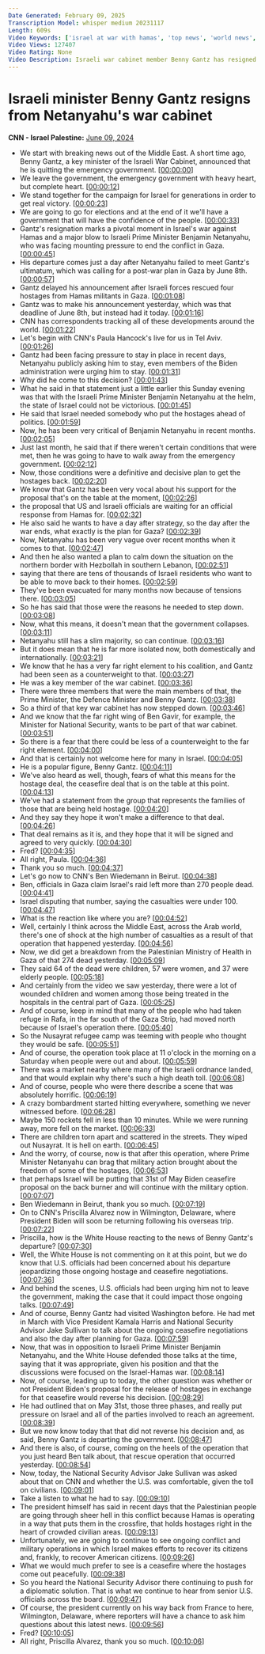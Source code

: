 ```yaml
---
Date Generated: February 09, 2025
Transcription Model: whisper medium 20231117
Length: 609s
Video Keywords: ['israel at war with hamas', 'top news', 'world news', 'benny gantz', 'benjamin netanyahu', 'cnn newsroom', 'ben wedeman', 'paula hancocks', 'gaza']
Video Views: 127407
Video Rating: None
Video Description: Israeli war cabinet member Benny Gantz has resigned from Benjamin Netanyahu’s government, delivering a blow to the prime minister who has been celebrating the rare rescue of hostages held in Gaza.  #CNN #News
---
```


# Israeli minister Benny Gantz resigns from Netanyahu's war cabinet
**CNN - Israel Palestine:** [June 09, 2024](https://www.youtube.com/watch?v=Ur7pc-OqXXM)
*  We start with breaking news out of the Middle East. A short time ago, Benny Gantz, a key minister of the Israeli War Cabinet, announced that he is quitting the emergency government. [[00:00:00](https://www.youtube.com/watch?v=Ur7pc-OqXXM&t=0.0s)]
*  We leave the government, the emergency government with heavy heart, but complete heart. [[00:00:12](https://www.youtube.com/watch?v=Ur7pc-OqXXM&t=12.64s)]
*  We stand together for the campaign for Israel for generations in order to get real victory. [[00:00:23](https://www.youtube.com/watch?v=Ur7pc-OqXXM&t=23.28s)]
*  We are going to go for elections and at the end of it we'll have a government that will have the confidence of the people. [[00:00:33](https://www.youtube.com/watch?v=Ur7pc-OqXXM&t=33.28s)]
*  Gantz's resignation marks a pivotal moment in Israel's war against Hamas and a major blow to Israeli Prime Minister Benjamin Netanyahu, who was facing mounting pressure to end the conflict in Gaza. [[00:00:45](https://www.youtube.com/watch?v=Ur7pc-OqXXM&t=45.92s)]
*  His departure comes just a day after Netanyahu failed to meet Gantz's ultimatum, which was calling for a post-war plan in Gaza by June 8th. [[00:00:57](https://www.youtube.com/watch?v=Ur7pc-OqXXM&t=57.92s)]
*  Gantz delayed his announcement after Israeli forces rescued four hostages from Hamas militants in Gaza. [[00:01:08](https://www.youtube.com/watch?v=Ur7pc-OqXXM&t=68.56s)]
*  Gantz was to make his announcement yesterday, which was that deadline of June 8th, but instead had it today. [[00:01:16](https://www.youtube.com/watch?v=Ur7pc-OqXXM&t=76.56s)]
*  CNN has correspondents tracking all of these developments around the world. [[00:01:22](https://www.youtube.com/watch?v=Ur7pc-OqXXM&t=82.56s)]
*  Let's begin with CNN's Paula Hancock's live for us in Tel Aviv. [[00:01:26](https://www.youtube.com/watch?v=Ur7pc-OqXXM&t=86.56s)]
*  Gantz had been facing pressure to stay in place in recent days, Netanyahu publicly asking him to stay, even members of the Biden administration were urging him to stay. [[00:01:31](https://www.youtube.com/watch?v=Ur7pc-OqXXM&t=91.2s)]
*  Why did he come to this decision? [[00:01:43](https://www.youtube.com/watch?v=Ur7pc-OqXXM&t=103.2s)]
*  What he said in that statement just a little earlier this Sunday evening was that with the Israeli Prime Minister Benjamin Netanyahu at the helm, the state of Israel could not be victorious. [[00:01:45](https://www.youtube.com/watch?v=Ur7pc-OqXXM&t=105.84s)]
*  He said that Israel needed somebody who put the hostages ahead of politics. [[00:01:59](https://www.youtube.com/watch?v=Ur7pc-OqXXM&t=119.84s)]
*  Now, he has been very critical of Benjamin Netanyahu in recent months. [[00:02:05](https://www.youtube.com/watch?v=Ur7pc-OqXXM&t=125.84s)]
*  Just last month, he said that if there weren't certain conditions that were met, then he was going to have to walk away from the emergency government. [[00:02:12](https://www.youtube.com/watch?v=Ur7pc-OqXXM&t=132.48s)]
*  Now, those conditions were a definitive and decisive plan to get the hostages back. [[00:02:20](https://www.youtube.com/watch?v=Ur7pc-OqXXM&t=140.48000000000002s)]
*  We know that Gantz has been very vocal about his support for the proposal that's on the table at the moment, [[00:02:26](https://www.youtube.com/watch?v=Ur7pc-OqXXM&t=146.48000000000002s)]
*  the proposal that US and Israeli officials are waiting for an official response from Hamas for. [[00:02:32](https://www.youtube.com/watch?v=Ur7pc-OqXXM&t=152.48000000000002s)]
*  He also said he wants to have a day after strategy, so the day after the war ends, what exactly is the plan for Gaza? [[00:02:39](https://www.youtube.com/watch?v=Ur7pc-OqXXM&t=159.11999999999998s)]
*  Now, Netanyahu has been very vague over recent months when it comes to that. [[00:02:47](https://www.youtube.com/watch?v=Ur7pc-OqXXM&t=167.12s)]
*  And then he also wanted a plan to calm down the situation on the northern border with Hezbollah in southern Lebanon, [[00:02:51](https://www.youtube.com/watch?v=Ur7pc-OqXXM&t=171.12s)]
*  saying that there are tens of thousands of Israeli residents who want to be able to move back to their homes. [[00:02:59](https://www.youtube.com/watch?v=Ur7pc-OqXXM&t=179.12s)]
*  They've been evacuated for many months now because of tensions there. [[00:03:05](https://www.youtube.com/watch?v=Ur7pc-OqXXM&t=185.12s)]
*  So he has said that those were the reasons he needed to step down. [[00:03:08](https://www.youtube.com/watch?v=Ur7pc-OqXXM&t=188.76s)]
*  Now, what this means, it doesn't mean that the government collapses. [[00:03:11](https://www.youtube.com/watch?v=Ur7pc-OqXXM&t=191.76s)]
*  Netanyahu still has a slim majority, so can continue. [[00:03:16](https://www.youtube.com/watch?v=Ur7pc-OqXXM&t=196.76s)]
*  But it does mean that he is far more isolated now, both domestically and internationally. [[00:03:21](https://www.youtube.com/watch?v=Ur7pc-OqXXM&t=201.76s)]
*  We know that he has a very far right element to his coalition, and Gantz had been seen as a counterweight to that. [[00:03:27](https://www.youtube.com/watch?v=Ur7pc-OqXXM&t=207.76s)]
*  He was a key member of the war cabinet. [[00:03:36](https://www.youtube.com/watch?v=Ur7pc-OqXXM&t=216.39999999999998s)]
*  There were three members that were the main members of that, the Prime Minister, the Defence Minister and Benny Gantz. [[00:03:38](https://www.youtube.com/watch?v=Ur7pc-OqXXM&t=218.39999999999998s)]
*  So a third of that key war cabinet has now stepped down. [[00:03:46](https://www.youtube.com/watch?v=Ur7pc-OqXXM&t=226.39999999999998s)]
*  And we know that the far right wing of Ben Gavir, for example, the Minister for National Security, wants to be part of that war cabinet. [[00:03:51](https://www.youtube.com/watch?v=Ur7pc-OqXXM&t=231.39999999999998s)]
*  So there is a fear that there could be less of a counterweight to the far right element. [[00:04:00](https://www.youtube.com/watch?v=Ur7pc-OqXXM&t=240.04s)]
*  And that is certainly not welcome here for many in Israel. [[00:04:05](https://www.youtube.com/watch?v=Ur7pc-OqXXM&t=245.04s)]
*  He is a popular figure, Benny Gantz. [[00:04:11](https://www.youtube.com/watch?v=Ur7pc-OqXXM&t=251.04000000000002s)]
*  We've also heard as well, though, fears of what this means for the hostage deal, the ceasefire deal that is on the table at this point. [[00:04:13](https://www.youtube.com/watch?v=Ur7pc-OqXXM&t=253.04000000000002s)]
*  We've had a statement from the group that represents the families of those that are being held hostage. [[00:04:20](https://www.youtube.com/watch?v=Ur7pc-OqXXM&t=260.04s)]
*  And they say they hope it won't make a difference to that deal. [[00:04:26](https://www.youtube.com/watch?v=Ur7pc-OqXXM&t=266.68s)]
*  That deal remains as it is, and they hope that it will be signed and agreed to very quickly. [[00:04:30](https://www.youtube.com/watch?v=Ur7pc-OqXXM&t=270.68s)]
*  Fred? [[00:04:35](https://www.youtube.com/watch?v=Ur7pc-OqXXM&t=275.68s)]
*  All right, Paula. [[00:04:36](https://www.youtube.com/watch?v=Ur7pc-OqXXM&t=276.68s)]
*  Thank you so much. [[00:04:37](https://www.youtube.com/watch?v=Ur7pc-OqXXM&t=277.68s)]
*  Let's go now to CNN's Ben Wiedemann in Beirut. [[00:04:38](https://www.youtube.com/watch?v=Ur7pc-OqXXM&t=278.68s)]
*  Ben, officials in Gaza claim Israel's raid left more than 270 people dead. [[00:04:41](https://www.youtube.com/watch?v=Ur7pc-OqXXM&t=281.68s)]
*  Israel disputing that number, saying the casualties were under 100. [[00:04:47](https://www.youtube.com/watch?v=Ur7pc-OqXXM&t=287.68s)]
*  What is the reaction like where you are? [[00:04:52](https://www.youtube.com/watch?v=Ur7pc-OqXXM&t=292.68s)]
*  Well, certainly I think across the Middle East, across the Arab world, there's one of shock at the high number of casualties as a result of that operation that happened yesterday. [[00:04:56](https://www.youtube.com/watch?v=Ur7pc-OqXXM&t=296.32s)]
*  Now, we did get a breakdown from the Palestinian Ministry of Health in Gaza of that 274 dead yesterday. [[00:05:09](https://www.youtube.com/watch?v=Ur7pc-OqXXM&t=309.32s)]
*  They said 64 of the dead were children, 57 were women, and 37 were elderly people. [[00:05:18](https://www.youtube.com/watch?v=Ur7pc-OqXXM&t=318.96s)]
*  And certainly from the video we saw yesterday, there were a lot of wounded children and women among those being treated in the hospitals in the central part of Gaza. [[00:05:25](https://www.youtube.com/watch?v=Ur7pc-OqXXM&t=325.96s)]
*  And of course, keep in mind that many of the people who had taken refuge in Rafa, in the far south of the Gaza Strip, had moved north because of Israel's operation there. [[00:05:40](https://www.youtube.com/watch?v=Ur7pc-OqXXM&t=340.59999999999997s)]
*  So the Nusayrat refugee camp was teeming with people who thought they would be safe. [[00:05:51](https://www.youtube.com/watch?v=Ur7pc-OqXXM&t=351.59999999999997s)]
*  And of course, the operation took place at 11 o'clock in the morning on a Saturday when people were out and about. [[00:05:59](https://www.youtube.com/watch?v=Ur7pc-OqXXM&t=359.59999999999997s)]
*  There was a market nearby where many of the Israeli ordnance landed, and that would explain why there's such a high death toll. [[00:06:08](https://www.youtube.com/watch?v=Ur7pc-OqXXM&t=368.24s)]
*  And of course, people who were there describe a scene that was absolutely horrific. [[00:06:19](https://www.youtube.com/watch?v=Ur7pc-OqXXM&t=379.24s)]
*  A crazy bombardment started hitting everywhere, something we never witnessed before. [[00:06:28](https://www.youtube.com/watch?v=Ur7pc-OqXXM&t=388.24s)]
*  Maybe 150 rockets fell in less than 10 minutes. While we were running away, more fell on the market. [[00:06:33](https://www.youtube.com/watch?v=Ur7pc-OqXXM&t=393.88s)]
*  There are children torn apart and scattered in the streets. They wiped out Nusayrat. It is hell on earth. [[00:06:45](https://www.youtube.com/watch?v=Ur7pc-OqXXM&t=405.88s)]
*  And the worry, of course, now is that after this operation, where Prime Minister Netanyahu can brag that military action brought about the freedom of some of the hostages, [[00:06:53](https://www.youtube.com/watch?v=Ur7pc-OqXXM&t=413.52s)]
*  that perhaps Israel will be putting that 31st of May Biden ceasefire proposal on the back burner and will continue with the military option. [[00:07:07](https://www.youtube.com/watch?v=Ur7pc-OqXXM&t=427.52s)]
*  Ben Wiedemann in Beirut, thank you so much. [[00:07:19](https://www.youtube.com/watch?v=Ur7pc-OqXXM&t=439.15999999999997s)]
*  On to CNN's Priscilla Alvarez now in Wilmington, Delaware, where President Biden will soon be returning following his overseas trip. [[00:07:22](https://www.youtube.com/watch?v=Ur7pc-OqXXM&t=442.15999999999997s)]
*  Priscilla, how is the White House reacting to the news of Benny Gantz's departure? [[00:07:30](https://www.youtube.com/watch?v=Ur7pc-OqXXM&t=450.15999999999997s)]
*  Well, the White House is not commenting on it at this point, but we do know that U.S. officials had been concerned about his departure jeopardizing those ongoing hostage and ceasefire negotiations. [[00:07:36](https://www.youtube.com/watch?v=Ur7pc-OqXXM&t=456.8s)]
*  And behind the scenes, U.S. officials had been urging him not to leave the government, making the case that it could impact those ongoing talks. [[00:07:49](https://www.youtube.com/watch?v=Ur7pc-OqXXM&t=469.8s)]
*  And of course, Benny Gantz had visited Washington before. He had met in March with Vice President Kamala Harris and National Security Advisor Jake Sullivan to talk about the ongoing ceasefire negotiations and also the day after planning for Gaza. [[00:07:59](https://www.youtube.com/watch?v=Ur7pc-OqXXM&t=479.44s)]
*  Now, that was in opposition to Israeli Prime Minister Benjamin Netanyahu, and the White House defended those talks at the time, saying that it was appropriate, given his position and that the discussions were focused on the Israel-Hamas war. [[00:08:14](https://www.youtube.com/watch?v=Ur7pc-OqXXM&t=494.44s)]
*  Now, of course, leading up to today, the other question was whether or not President Biden's proposal for the release of hostages in exchange for that ceasefire would reverse his decision. [[00:08:29](https://www.youtube.com/watch?v=Ur7pc-OqXXM&t=509.08s)]
*  He had outlined that on May 31st, those three phases, and really put pressure on Israel and all of the parties involved to reach an agreement. [[00:08:39](https://www.youtube.com/watch?v=Ur7pc-OqXXM&t=519.08s)]
*  But we now know today that that did not reverse his decision and, as said, Benny Gantz is departing the government. [[00:08:47](https://www.youtube.com/watch?v=Ur7pc-OqXXM&t=527.08s)]
*  And there is also, of course, coming on the heels of the operation that you just heard Ben talk about, that rescue operation that occurred yesterday. [[00:08:54](https://www.youtube.com/watch?v=Ur7pc-OqXXM&t=534.72s)]
*  Now, today, the National Security Advisor Jake Sullivan was asked about that on CNN and whether the U.S. was comfortable, given the toll on civilians. [[00:09:01](https://www.youtube.com/watch?v=Ur7pc-OqXXM&t=541.72s)]
*  Take a listen to what he had to say. [[00:09:10](https://www.youtube.com/watch?v=Ur7pc-OqXXM&t=550.72s)]
*  The president himself has said in recent days that the Palestinian people are going through sheer hell in this conflict because Hamas is operating in a way that puts them in the crossfire, that holds hostages right in the heart of crowded civilian areas. [[00:09:13](https://www.youtube.com/watch?v=Ur7pc-OqXXM&t=553.36s)]
*  Unfortunately, we are going to continue to see ongoing conflict and military operations in which Israel makes efforts to recover its citizens and, frankly, to recover American citizens. [[00:09:26](https://www.youtube.com/watch?v=Ur7pc-OqXXM&t=566.36s)]
*  What we would much prefer to see is a ceasefire where the hostages come out peacefully. [[00:09:38](https://www.youtube.com/watch?v=Ur7pc-OqXXM&t=578.0s)]
*  So you heard the National Security Advisor there continuing to push for a diplomatic solution. That is what we continue to hear from senior U.S. officials across the board. [[00:09:47](https://www.youtube.com/watch?v=Ur7pc-OqXXM&t=587.0s)]
*  Of course, the president currently on his way back from France to here, Wilmington, Delaware, where reporters will have a chance to ask him questions about this latest news. [[00:09:56](https://www.youtube.com/watch?v=Ur7pc-OqXXM&t=596.0s)]
*  Fred? [[00:10:05](https://www.youtube.com/watch?v=Ur7pc-OqXXM&t=605.0s)]
*  All right, Priscilla Alvarez, thank you so much. [[00:10:06](https://www.youtube.com/watch?v=Ur7pc-OqXXM&t=606.0s)]

